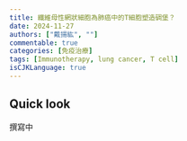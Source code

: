 ```yaml
---
title: 纖維母性網狀細胞為肺癌中的T細胞塑造碉堡？
date: 2024-11-27
authors: ["戴揚紘", ""]
commentable: true
categories: [免疫治療]
tags: [Immunotherapy, lung cancer, T cell]
isCJKLanguage: true
---
```

<!--more-->
## Quick look 
撰寫中


